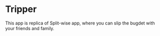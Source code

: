 # Tripper

This app is replica of Split-wise app, where you can slip the bugdet with your friends and family.

